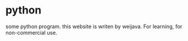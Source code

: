 # python
some python program.
this website is writen by weijava.
For learning, for non-commercial use.
